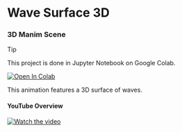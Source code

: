 # Wave Surface 3D

### 3D Manim Scene

> [!TIP]
> This project is done in Jupyter Notebook on Google Colab.
>
> <a href="https://colab.research.google.com/github/curiouswalk/manim/blob/main/source/wave_surface_3d/wave_surface_3d.ipynb"><img src="https://colab.research.google.com/assets/colab-badge.svg" alt="Open In Colab"/></a>

This animation features a 3D surface of waves.

#### YouTube Overview

[![Watch the video](https://img.youtube.com/vi/x7mstFh2R3s/maxresdefault.jpg)](https://youtu.be/x7mstFh2R3s)

